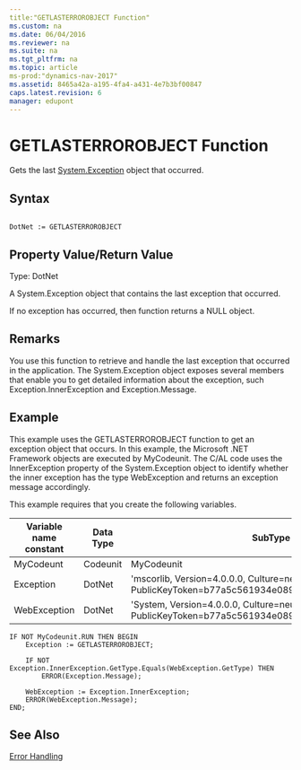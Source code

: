 ```yaml
---
title:"GETLASTERROROBJECT Function"
ms.custom: na
ms.date: 06/04/2016
ms.reviewer: na
ms.suite: na
ms.tgt_pltfrm: na
ms.topic: article
ms-prod:"dynamics-nav-2017"
ms.assetid: 8465a42a-a195-4fa4-a431-4e7b3bf00847
caps.latest.revision: 6
manager: edupont
---
```

# GETLASTERROROBJECT Function
Gets the last [System.Exception](http://go.microsoft.com/fwlink/?LinkID=396510) object that occurred.  
  
## Syntax  
  
```  
  
DotNet := GETLASTERROROBJECT  
```  
  
## Property Value\/Return Value  
 Type: DotNet  
  
 A System.Exception object that contains the last exception that occurred.  
  
 If no exception has occurred, then function returns a NULL object.  
  
## Remarks  
 You use this function to retrieve and handle the last exception that occurred in the application. The System.Exception object exposes several members that enable you to get detailed information about the exception, such Exception.InnerException and Exception.Message.  
  
## Example  
 This example uses the GETLASTERROROBJECT function to get an exception object that occurs. In this example, the Microsoft .NET Framework objects are executed by MyCodeunit. The C\/AL code uses the InnerException property of the System.Exception object to identify whether the inner exception has the type WebException and returns an exception message accordingly.  
  
 This example requires that you create the following variables.  
  
|Variable name constant|Data Type|SubType|  
|----------------------------|---------------|-------------|  
|MyCodeunt|Codeunit|MyCodeunit|  
|Exception|DotNet|'mscorlib, Version\=4.0.0.0, Culture\=neutral, PublicKeyToken\=b77a5c561934e089'.System.Exception|  
|WebException|DotNet|'System, Version\=4.0.0.0, Culture\=neutral, PublicKeyToken\=b77a5c561934e089'.System.Net.WebException|  
  
```  
IF NOT MyCodeunit.RUN THEN BEGIN  
    Exception := GETLASTERROROBJECT;  
  
    IF NOT Exception.InnerException.GetType.Equals(WebException.GetType) THEN  
        ERROR(Exception.Message);  
  
    WebException := Exception.InnerException;  
    ERROR(WebException.Message);  
END;  
```  
  
## See Also  
 [Error Handling](Error-Handling.md)